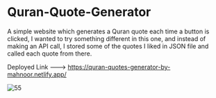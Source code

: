 # Quran-Quote-Generator
A simple website which generates a Quran quote each time a button is clicked, I wanted to try something different in this one, and instead of making an API call, 
I stored some of the quotes I liked in JSON file and called each quote from there.

Deployed Link ---> https://quran-quotes-generator-by-mahnoor.netlify.app/

![55](https://user-images.githubusercontent.com/116371572/222084709-38d5a409-489d-4dbb-a360-43d53e149869.png)
